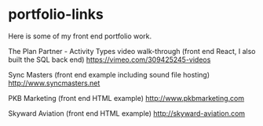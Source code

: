 # portfolio-links
Here is some of my front end portfolio work.

The Plan Partner - Activity Types video walk-through (front end React, I also built the SQL back end)
https://vimeo.com/309425245-videos

Sync Masters (front end example including sound file hosting)
http://www.syncmasters.net

PKB Marketing (front end HTML example)
http://www.pkbmarketing.com

Skyward Aviation (front end HTML example)
http://skyward-aviation.com
